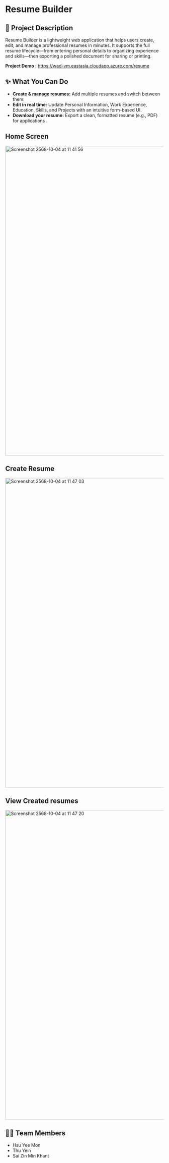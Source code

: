 # Resume Builder

## 📝 Project Description 
  Resume Builder is a lightweight web application that helps users create, edit, and manage professional resumes in minutes. It supports the full resume lifecycle—from entering personal details to organizing experience and skills—then exporting a polished document for sharing or printing.

**Project Demo :** https://wad-vm.eastasia.cloudapp.azure.com/resume

## ✨ What You Can Do
- <b>Create & manage resumes:</b> Add multiple resumes and switch between them.
- <b>Edit in real time:</b> Update Personal Information, Work Experience, Education, Skills, and Projects with an intuitive form-based UI.
- <b>Download your resume:</b> Export a clean, formatted resume (e.g., PDF) for applications .

## Home Screen
<img width="1512" height="982" alt="Screenshot 2568-10-04 at 11 41 56" src="https://github.com/user-attachments/assets/609247bb-cfcf-41e4-93d1-a5168f4255ff" />

## Create Resume
<img width="1512" height="982" alt="Screenshot 2568-10-04 at 11 47 03" src="https://github.com/user-attachments/assets/0eb9ba1a-c8da-41d6-9c68-4d5195c87c70" />

## View Created resumes
<img width="1512" height="982" alt="Screenshot 2568-10-04 at 11 47 20" src="https://github.com/user-attachments/assets/92bffe4d-d52e-4078-b735-6367bc35aa67" />



## 🙆‍♂️ Team Members 
- Hsu Yee Mon
- Thu Yein
- Sai Zin Min Khant

  

